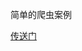 简单的爬虫案例

[传送门](https://guoxq971.github.io/blogs/%E5%89%8D%E7%AB%AF/node-%E7%88%AC%E8%99%AB%E7%AE%80%E5%8D%95%E6%A1%88%E4%BE%8B.html#%E5%89%8D%E8%A8%80)
